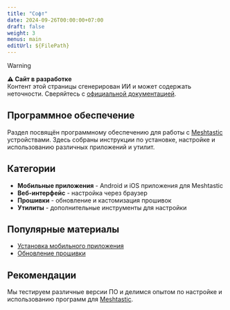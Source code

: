 ```yaml
---
title: "Софт"
date: 2024-09-26T00:00:00+07:00
draft: false
weight: 3
menus: main
editUrl: ${FilePath}
---
```

> [!WARNING]
> **⚠️ Сайт в разработке**  
> Контент этой страницы сгенерирован ИИ и может содержать неточности. Сверяйтесь с [официальной документацией](https://meshtastic.org/docs/).

## Программное обеспечение

Раздел посвящён программному обеспечению для работы с [Meshtastic](https://meshtastic.org/) устройствами. Здесь собраны инструкции по установке, настройке и использованию различных приложений и утилит.

## Категории

- **Мобильные приложения** - Android и iOS приложения для Meshtastic
- **Веб-интерфейс** - настройка через браузер
- **Прошивки** - обновление и кастомизация прошивок
- **Утилиты** - дополнительные инструменты для настройки

## Популярные материалы

- [Установка мобильного приложения](/soft/mobilnoe/)
- [Обновление прошивки](/soft/proshivka/)

## Рекомендации

Мы тестируем различные версии ПО и делимся опытом по настройке и использованию программ для [Meshtastic](https://meshtastic.org/).
